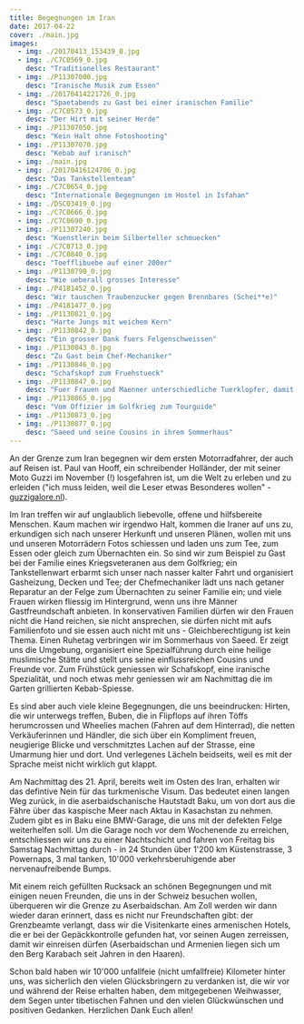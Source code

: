 ```yaml
---
title: Begegnungen im Iran
date: 2017-04-22
cover: ./main.jpg
images:
  - img: ./20170413_153439_0.jpg
  - img: ./C7C0569_0.jpg
    desc: "Traditionelles Restaurant"
  - img: ./P11307000.jpg
    desc: "Iranische Musik zum Essen"
  - img: ./20170414221726_0.jpg
    desc: "Spaetabends zu Gast bei einer iranischen Familie"
  - img: ./C7C0573_0.jpg
    desc: "Der Hirt mit seiner Herde"
  - img: ./P11307050.jpg
    desc: "Kein Halt ohne Fotoshooting"
  - img: ./P11307070.jpg
    desc: "Kebab auf iranisch"
  - img: ./main.jpg
  - img: ./20170416124706_0.jpg
    desc: "Das Tankstellenteam"
  - img: ./C7C0654_0.jpg
    desc: "Internationale Begegnungen im Hostel in Isfahan"
  - img: ./DSC03419_0.jpg
  - img: ./C7C0666_0.jpg
  - img: ./C7C0690_0.jpg
  - img: ./P11307240.jpg
    desc: "Kuenstlerin beim Silberteller schmuecken"
  - img: ./C7C0713_0.jpg
  - img: ./C7C0840_0.jpg
    desc: "Toefflibuebe auf einer 200er"
  - img: ./P1130790_0.jpg
    desc: "Wie ueberall grosses Interesse"
  - img: ./P4181452_0.jpg
    desc: "Wir tauschen Traubenzucker gegen Brennbares (Schei**e)"
  - img: ./P4181477_0.jpg
  - img: ./P1130821_0.jpg
    desc: "Harte Jungs mit weichem Kern"
  - img: ./P1130842_0.jpg
    desc: "Ein grosser Dank fuers Felgenschweissen"
  - img: ./P1130843_0.jpg
    desc: "Zu Gast beim Chef-Mechaniker"
  - img: ./P1130846_0.jpg
    desc: "Schafskopf zum Fruehstueck"
  - img: ./P1130847_0.jpg
    desc: "Fuer Frauen und Maenner unterschiedliche Tuerklopfer, damit sich Frau verschleiern kann"
  - img: ./P1130865_0.jpg
    desc: "Vom Offizier im Golfkrieg zum Tourguide"
  - img: ./P1130873_0.jpg
  - img: ./P1130877_0.jpg
    desc: "Saeed und seine Cousins in ihrem Sommerhaus"
---
```


An der Grenze zum Iran begegnen wir dem ersten Motorradfahrer, der auch auf Reisen ist. Paul van Hooff, ein schreibender Holländer, der mit seiner Moto Guzzi im November (!) losgefahren ist, um die Welt zu erleben und zu erleiden ("ich muss leiden, weil die Leser etwas Besonderes wollen" - [guzzigalore.nl](http://guzzigalore.nl)).

Im Iran treffen wir auf unglaublich liebevolle, offene und hilfsbereite Menschen. Kaum machen wir irgendwo Halt, kommen die Iraner auf uns zu, erkundigen sich nach unserer Herkunft und unseren Plänen, wollen mit uns und unseren Motorrädern Fotos schiessen und laden uns zum Tee, zum Essen oder gleich zum Übernachten ein. So sind wir zum Beispiel zu Gast bei der Familie eines Kriegsveteranen aus dem Golfkrieg; ein Tankstellenwart erbarmt sich unser nach nasser kalter Fahrt und organisiert Gasheizung, Decken und Tee; der Chefmechaniker lädt uns nach getaner Reparatur an der Felge zum Übernachten zu seiner Familie ein; und viele Frauen wirken fliessig im Hintergrund, wenn uns ihre Männer Gastfreundschaft anbieten. In konservativen Familien dürfen wir den Frauen nicht die Hand reichen, sie nicht ansprechen, sie dürfen nicht mit aufs Familienfoto und sie essen auch nicht mit uns - Gleichberechtigung ist kein Thema. Einen Ruhetag verbringen wir im Sommerhaus von Saeed. Er zeigt uns die Umgebung, organisiert eine Spezialführung durch eine heilige muslimische Stätte und stellt uns seine einflussreichen Cousins und Freunde vor. Zum Frühstück geniessen wir Schafskopf, eine iranische Spezialität, und noch etwas mehr geniessen wir am Nachmittag die im Garten grillierten Kebab-Spiesse.

Es sind aber auch viele kleine Begegnungen, die uns beeindrucken: Hirten, die wir unterwegs treffen, Buben, die in Flipflops auf ihren Töffs herumcrossen und Wheelies machen (Fahren auf dem Hinterrad), die netten Verkäuferinnen und Händler, die sich über ein Kompliment freuen, neugierige Blicke und verschmitztes Lachen auf der Strasse, eine Umarmung hier und dort. Und verlegenes Lächeln beidseits, weil es mit der Sprache meist nicht wirklich gut klappt.

Am Nachmittag des 21. April, bereits weit im Osten des Iran, erhalten wir das defintive Nein für das turkmenische Visum. Das bedeutet einen langen Weg zurück, in die aserbaidschanische Hautstadt Baku, um von dort aus die Fähre über das kaspische Meer nach Aktau in Kasachstan zu nehmen. Zudem gibt es in Baku eine BMW-Garage, die uns mit der defekten Felge weiterhelfen soll. Um die Garage noch vor dem Wochenende zu erreichen, entschliessen wir uns zu einer Nachtschicht und fahren von Freitag bis Samstag Nachmittag durch - in 24 Stunden über 1'200 km Küstenstrasse, 3 Powernaps, 3 mal tanken, 10'000 verkehrsberuhigende aber nervenaufreibende Bumps.

Mit einem reich gefüllten Rucksack an schönen Begegnungen und mit einigen neuen Freunden, die uns in der Schweiz besuchen wollen, überqueren wir die Grenze zu Aserbaidschan. Am Zoll werden wir dann wieder daran erinnert, dass es nicht nur Freundschaften gibt: der Grenzbeamte verlangt, dass wir die Visitenkarte eines armenischen Hotels, die er bei der Gepäckkontrolle gefunden hat, vor seinen Augen zerreissen, damit wir einreisen dürfen (Aserbaidschan und Armenien liegen sich um den Berg Karabach seit Jahren in den Haaren).

Schon bald haben wir 10'000 unfallfeie (nicht umfallfreie) Kilometer hinter uns, was sicherlich den vielen Glücksbringern zu verdanken ist, die wir vor und während der Reise erhalten haben, dem mitgegebenen Weihwasser, dem Segen unter tibetischen Fahnen und den vielen Glückwünschen und positiven Gedanken. Herzlichen Dank Euch allen! 
